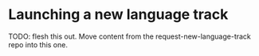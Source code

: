 # Launching a new language track

TODO: flesh this out. Move content from the request-new-language-track repo into this one.
